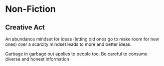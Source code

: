 # Non-Fiction
## Creative Act
An abundance mindset for ideas (letting old ones go to make room for new ones) over a scarcity mindset leads to more and better ideas.

Garbage in garbage out applies to people too. Be careful to consume diverse and honest information
